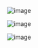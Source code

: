 ![image](https://github.com/Uday-Berad22/ShareIt_FrontEnd/assets/120621657/cc41dfe5-4111-4726-a667-98177f8d6a61)

![image](https://github.com/Uday-Berad22/ShareIt_FrontEnd/assets/120621657/b6d113b1-0039-4d52-b8b8-0c545fe694a9)

![image](https://github.com/Uday-Berad22/ShareIt_FrontEnd/assets/120621657/11b4a7ee-9184-45c0-8cba-514f76f2f667)
